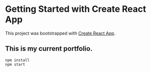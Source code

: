 # Getting Started with Create React App

This project was bootstrapped with [Create React App](https://github.com/facebook/create-react-app).

## This is my current portfolio.
    npm install
    npm start
